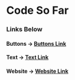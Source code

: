 # Code So Far

### Links Below




#### Buttons -> [Buttons Link](file:///C:/Users/hs86442/Desktop/html-css-course/buttons.html)

#### Text -> [Text Link](file:///C:/Users/hs86442/Desktop/html-css-course/text.html)

#### Website -> [Website Link](file:///C:/Users/hs86442/Desktop/html-css-course/website.html)
